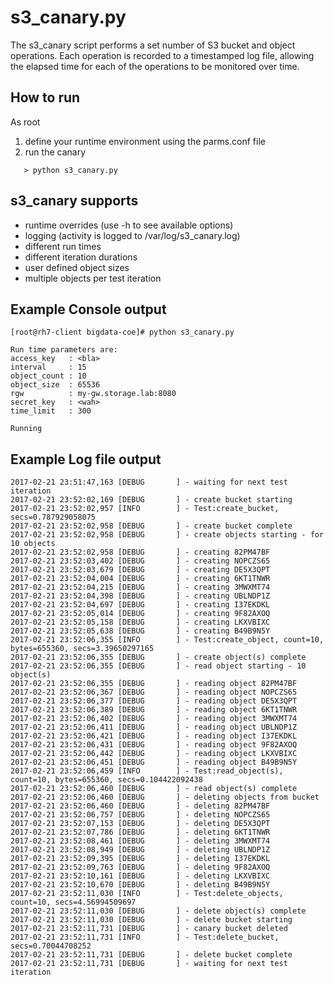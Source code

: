 # s3_canary.py
The s3_canary script performs a set number of S3 bucket and object
operations. Each operation is recorded to a timestamped log file, allowing
the elapsed time for each of the operations to be monitored over time.

## How to run
As root
1. define your runtime environment using the parms.conf file
2. run the canary
```  
   > python s3_canary.py
```



## s3_canary supports
- runtime overrides (use -h to see available options)
- logging (activity is logged to /var/log/s3_canary.log)
- different run times
- different iteration durations
- user defined object sizes
- multiple objects per test iteration


## Example Console output  

```
[root@rh7-client bigdata-coe]# python s3_canary.py 

Run time parameters are:
access_key   : <bla>  
interval     : 15
object_count : 10
object_size  : 65536
rgw          : my-gw.storage.lab:8080
secret_key   : <wah>  
time_limit   : 300

Running

```


## Example Log file output
  
```
2017-02-21 23:51:47,163 [DEBUG       ] - waiting for next test iteration
2017-02-21 23:52:02,169 [DEBUG       ] - create bucket starting
2017-02-21 23:52:02,957 [INFO        ] - Test:create_bucket, secs=0.787929058075
2017-02-21 23:52:02,958 [DEBUG       ] - create bucket complete
2017-02-21 23:52:02,958 [DEBUG       ] - create objects starting - for 10 objects
2017-02-21 23:52:02,958 [DEBUG       ] - creating 82PM47BF
2017-02-21 23:52:03,402 [DEBUG       ] - creating NOPCZS65
2017-02-21 23:52:03,679 [DEBUG       ] - creating DE5X3QPT
2017-02-21 23:52:04,004 [DEBUG       ] - creating 6KT1TNWR
2017-02-21 23:52:04,215 [DEBUG       ] - creating 3MWXMT74
2017-02-21 23:52:04,398 [DEBUG       ] - creating UBLNDP1Z
2017-02-21 23:52:04,697 [DEBUG       ] - creating I37EKDKL
2017-02-21 23:52:05,014 [DEBUG       ] - creating 9F82AXOQ
2017-02-21 23:52:05,158 [DEBUG       ] - creating LKXVBIXC
2017-02-21 23:52:05,638 [DEBUG       ] - creating B49B9N5Y
2017-02-21 23:52:06,355 [INFO        ] - Test:create_object, count=10, bytes=655360, secs=3.39650297165
2017-02-21 23:52:06,355 [DEBUG       ] - create object(s) complete
2017-02-21 23:52:06,355 [DEBUG       ] - read object starting - 10 object(s)
2017-02-21 23:52:06,355 [DEBUG       ] - reading object 82PM47BF
2017-02-21 23:52:06,367 [DEBUG       ] - reading object NOPCZS65
2017-02-21 23:52:06,377 [DEBUG       ] - reading object DE5X3QPT
2017-02-21 23:52:06,389 [DEBUG       ] - reading object 6KT1TNWR
2017-02-21 23:52:06,402 [DEBUG       ] - reading object 3MWXMT74
2017-02-21 23:52:06,411 [DEBUG       ] - reading object UBLNDP1Z
2017-02-21 23:52:06,421 [DEBUG       ] - reading object I37EKDKL
2017-02-21 23:52:06,431 [DEBUG       ] - reading object 9F82AXOQ
2017-02-21 23:52:06,442 [DEBUG       ] - reading object LKXVBIXC
2017-02-21 23:52:06,451 [DEBUG       ] - reading object B49B9N5Y
2017-02-21 23:52:06,459 [INFO        ] - Test:read_object(s), count=10, bytes=655360, secs=0.104422092438
2017-02-21 23:52:06,460 [DEBUG       ] - read object(s) complete
2017-02-21 23:52:06,460 [DEBUG       ] - deleting objects from bucket
2017-02-21 23:52:06,460 [DEBUG       ] - deleting 82PM47BF
2017-02-21 23:52:06,757 [DEBUG       ] - deleting NOPCZS65
2017-02-21 23:52:07,153 [DEBUG       ] - deleting DE5X3QPT
2017-02-21 23:52:07,786 [DEBUG       ] - deleting 6KT1TNWR
2017-02-21 23:52:08,461 [DEBUG       ] - deleting 3MWXMT74
2017-02-21 23:52:08,949 [DEBUG       ] - deleting UBLNDP1Z
2017-02-21 23:52:09,395 [DEBUG       ] - deleting I37EKDKL
2017-02-21 23:52:09,763 [DEBUG       ] - deleting 9F82AXOQ
2017-02-21 23:52:10,161 [DEBUG       ] - deleting LKXVBIXC
2017-02-21 23:52:10,670 [DEBUG       ] - deleting B49B9N5Y
2017-02-21 23:52:11,030 [INFO        ] - Test:delete_objects, count=10, secs=4.56994509697
2017-02-21 23:52:11,030 [DEBUG       ] - delete object(s) complete
2017-02-21 23:52:11,030 [DEBUG       ] - delete bucket starting
2017-02-21 23:52:11,731 [DEBUG       ] - canary bucket deleted
2017-02-21 23:52:11,731 [INFO        ] - Test:delete_bucket, secs=0.70044708252
2017-02-21 23:52:11,731 [DEBUG       ] - delete bucket complete
2017-02-21 23:52:11,731 [DEBUG       ] - waiting for next test iteration

```
